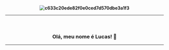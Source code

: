 <h4 align="center">
 
![c633c20ede82f0e0ced7d570dbe3a1f3](https://s3-nftrend-storage.s3.sa-east-1.amazonaws.com/wp-content/uploads/2022/01/03122437/pixel-jeff-matrix-s.gif)

<hr>

<h3 align="center">  <br>

Olá, meu nome é Lucas! 🚀
<br>

</h3>

<hr>


</h4>
